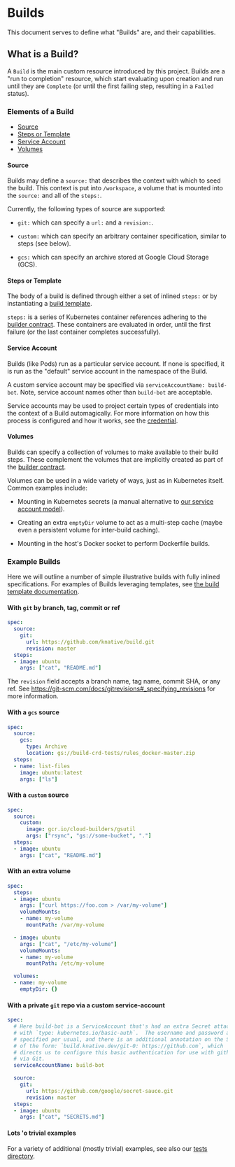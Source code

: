 # Builds

This document serves to define what "Builds" are, and their capabilities.


## What is a Build?

A `Build` is the main custom resource introduced by this project.
Builds are a "run to completion" resource, which start evaluating upon
creation and run until they are `Complete` (or until the first failing
step, resulting in a `Failed` status).

### Elements of a Build

* [Source](#source)
* [Steps or Template](#steps-or-template)
* [Service Account](#service-account)
* [Volumes](#volumes)

#### Source

Builds may define a `source:` that describes the context with which to seed the
build.  This context is put into `/workspace`, a volume that is mounted into
the `source:` and all of the `steps:`.

Currently, the following types of source are supported:
 * `git:` which can specify a `url:` and a `revision:`.

 * `custom:` which can specify an arbitrary container specification, similar to
 steps (see below).

* `gcs:` which can specify an archive stored at Google Cloud Storage (GCS).


#### Steps or Template

The body of a build is defined through either a set of inlined `steps:` or by
instantiating a [build template](./build-templates.md).

`steps:` is a series of Kubernetes container references adhering to the [builder
contract](./builder-contract.md).  These containers are evaluated in order,
until the first failure (or the last container completes successfully).


#### Service Account

Builds (like Pods) run as a particular service account.  If none is specified, it
is run as the "default" service account in the namespace of the Build.

A custom service account may be specified via `serviceAccountName: build-bot`. Note, service account names other than `build-bot` are acceptable.

Service accounts may be used to project certain types of credentials into the
context of a Build automagically.  For more information on how this process is
configured and how it works, see the [credential](./auth.md).


#### Volumes

Builds can specify a collection of volumes to make available to their build
steps.  These complement the volumes that are implicitly created as part of
the [builder contract](./builder-contract.md).

Volumes can be used in a wide variety of ways, just as in Kubernetes itself.
Common examples include:

 * Mounting in Kubernetes secrets (a manual alternative to [our service account
 model](./auth.md)).

 * Creating an extra `emptyDir` volume to act as a multi-step cache (maybe even
 a persistent volume for inter-build caching).

 * Mounting in the host's Docker socket to perform Dockerfile builds.


### Example Builds

Here we will outline a number of simple illustrative builds with fully inlined
specifications.  For examples of Builds leveraging templates, see [the build
template documentation](./build-templates.md).


#### With `git` by branch, tag, commit or ref

```yaml
spec:
  source:
    git:
      url: https://github.com/knative/build.git
      revision: master
  steps:
  - image: ubuntu
    args: ["cat", "README.md"]
```

The `revision` field accepts a branch name, tag name, commit SHA, or any ref.
See https://git-scm.com/docs/gitrevisions#_specifying_revisions for more
information.

#### With a `gcs` source

```yaml
spec:
  source:
    gcs:
      type: Archive
      location: gs://build-crd-tests/rules_docker-master.zip
  steps:
  - name: list-files
    image: ubuntu:latest
    args: ["ls"]
```

#### With a `custom` source

```yaml
spec:
  source:
    custom:
      image: gcr.io/cloud-builders/gsutil
      args: ["rsync", "gs://some-bucket", "."]
  steps:
  - image: ubuntu
    args: ["cat", "README.md"]
```

#### With an extra volume

```yaml
spec:
  steps:
  - image: ubuntu
    args: ["curl https://foo.com > /var/my-volume"]
    volumeMounts:
    - name: my-volume
      mountPath: /var/my-volume

  - image: ubuntu
    args: ["cat", "/etc/my-volume"]
    volumeMounts:
    - name: my-volume
      mountPath: /etc/my-volume

  volumes:
  - name: my-volume
    emptyDir: {}
```

#### With a private `git` repo via a custom service-account

```yaml
spec:
  # Here build-bot is a ServiceAccount that's had an extra Secret attached
  # with `type: kubernetes.io/basic-auth`.  The username and password are
  # specified per usual, and there is an additional annotation on the Secret
  # of the form: `build.knative.dev/git-0: https://github.com`, which
  # directs us to configure this basic authentication for use with github
  # via Git.
  serviceAccountName: build-bot

  source:
    git:
      url: https://github.com/google/secret-sauce.git
      revision: master
  steps:
  - image: ubuntu
    args: ["cat", "SECRETS.md"]
```

#### Lots 'o trivial examples

For a variety of additional (mostly trivial) examples, see also our [tests
directory](https://github.com/knative/build/tree/master/tests).
